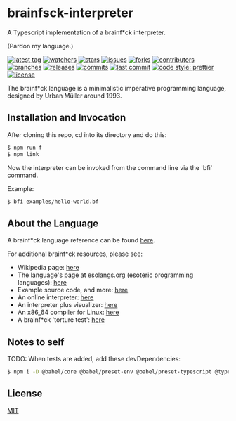# brainfsck-interpreter
A Typescript implementation of a brainf*ck interpreter.

(Pardon my language.)

[![latest tag][latest-tag-badge-image]][latest-tag-url]
[![watchers][watchers-badge-image]][watchers-url]
[![stars][stars-badge-image]][stars-url]
[![issues][issues-badge-image]][issues-url]
[![forks][forks-badge-image]][forks-url]
[![contributors][contributors-badge-image]][contributors-url]
[![branches][branches-badge-image]][branches-url]
[![releases][releases-badge-image]][releases-url]
[![commits][commits-badge-image]][commits-url]
[![last commit][last-commit-badge-image]][last-commit-url]
[![code style: prettier][prettier-badge-image]][prettier-url]
[![license][license-badge-image]][license-url]

The brainf*ck language is a minimalistic imperative programming language, designed by Urban Müller around 1993.

## Installation and Invocation

After cloning this repo, cd into its directory and do this:

```sh
$ npm run f
$ npm link
```

Now the interpreter can be invoked from the command line via the 'bfi' command.

Example:

```sh
$ bfi examples/hello-world.bf
```

## About the Language

A brainf*ck language reference can be found [here](http://brainfuck.org/brainfuck.html).

For additional brainf*ck resources, please see:

- Wikipedia page: [here](https://en.wikipedia.org/wiki/Brainfuck)
- The language's page at esolangs.org (esoteric programming languages): [here](https://esolangs.org/wiki/Brainfuck)
- Example source code, and more: [here](http://brainfuck.org/)
- An online interpreter: [here](https://bf.doleczek.pl/)
- An interpreter plus visualizer: [here](https://github.com/fatiherikli/brainfuck-visualizer)
- An x86_64 compiler for Linux: [here](https://github.com/depsterr/bc)
- A brainf*ck 'torture test': [here](https://github.com/rdebath/Brainfuck)

## Notes to self

TODO: When tests are added, add these devDependencies:

```sh
$ npm i -D @babel/core @babel/preset-env @babel/preset-typescript @types/jest jest
```

## License
[MIT](https://choosealicense.com/licenses/mit/)

[latest-tag-badge-image]: https://badgen.net/github/tag/tom-weatherhead/brainfsck-interpreter
[latest-tag-url]: https://github.com/tom-weatherhead/brainfsck-interpreter/tags
[watchers-badge-image]: https://badgen.net/github/watchers/tom-weatherhead/brainfsck-interpreter
[watchers-url]: https://github.com/tom-weatherhead/brainfsck-interpreter/watchers
[stars-badge-image]: https://badgen.net/github/stars/tom-weatherhead/brainfsck-interpreter
[stars-url]: https://github.com/tom-weatherhead/brainfsck-interpreter/stargazers
[issues-badge-image]: https://badgen.net/github/issues/tom-weatherhead/brainfsck-interpreter
[issues-url]: https://github.com/tom-weatherhead/brainfsck-interpreter/issues
[forks-badge-image]: https://badgen.net/github/forks/tom-weatherhead/brainfsck-interpreter
[forks-url]: https://github.com/tom-weatherhead/brainfsck-interpreter/network/members
[contributors-badge-image]: https://badgen.net/github/contributors/tom-weatherhead/brainfsck-interpreter
[contributors-url]: https://github.com/tom-weatherhead/brainfsck-interpreter/graphs/contributors
[branches-badge-image]: https://badgen.net/github/branches/tom-weatherhead/brainfsck-interpreter
[branches-url]: https://github.com/tom-weatherhead/brainfsck-interpreter/branches
[releases-badge-image]: https://badgen.net/github/releases/tom-weatherhead/brainfsck-interpreter
[releases-url]: https://github.com/tom-weatherhead/brainfsck-interpreter/releases
[commits-badge-image]: https://badgen.net/github/commits/tom-weatherhead/brainfsck-interpreter
[commits-url]: https://github.com/tom-weatherhead/brainfsck-interpreter/commits/master
[last-commit-badge-image]: https://badgen.net/github/last-commit/tom-weatherhead/brainfsck-interpreter
[last-commit-url]: https://github.com/tom-weatherhead/brainfsck-interpreter
[prettier-badge-image]: https://img.shields.io/badge/code_style-prettier-ff69b4.svg?style=flat-square
[prettier-url]: https://github.com/prettier/prettier
[license-badge-image]: https://img.shields.io/github/license/mashape/apistatus.svg
[license-url]: https://github.com/tom-weatherhead/thaw-grammar/blob/master/LICENSE
